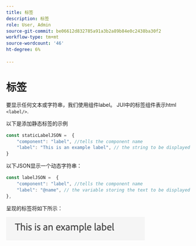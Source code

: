 ```yaml
---
title: 标签
description: 标签
role: User, Admin
source-git-commit: be06612d832785a91a3b2a89b84e0c2438ba30f2
workflow-type: tm+mt
source-wordcount: '46'
ht-degree: 6%

---
```


# 标签

要显示任何文本或字符串，我们使用组件label。
JUI中的标签组件表示html `<label/>`.

以下是添加静态标签的示例

```js title="staticLabel.js"
const staticLabelJSON =  {
    "component": "label", //tells the component name
    "label": "This is an example label", // the string to be displayed
}
```

以下JSON显示一个动态字符串：

```js title="dynamicLabel.js"
const labelJSON =  {
    "component": "label", //tells the component name
    "label": "@name", // the variable storing the text to be displayed
},
```

呈现的标签将如下所示：

![标签](./imgs/label.png "标签")